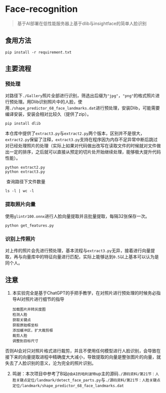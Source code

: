 # Face-recognition
> 基于AI部署在低性能服务器上基于dlib与insightface的简单人脸识别

## 食用方法

```
pip install -r requirement.txt
```



## 主要流程

### 预处理

​	对路径下`./Gallery`照片全部进行识别，筛选出后缀为`"jpg"`，`"png"`的格式照片进行预处理。
​	用Dlib识别照片中的人脸，使用`./shape_predictor_68_face_landmarks.dat`进行预处理，安装Dlib，可能需要编译安装，安装会相对比较久（提供了zip）。

```
pip install dlib
```

​	本仓库中提供了`extract3.py`与`extract2.py`两个版本，区别并不是很大，`extract2.py`保留了注释，`extract3.py`支持在程序因为内存不足异常中断后跳过对已经处理照片的处理（实际上如果对代码做出改写在读取文件的时候就对文件做出一定的排序，之后就可以直接从预定的切片处开始继续处理，能够极大提升代码性能）。

```
python extract2.py
python extract3.py
```



​	查询路径下文件数量

```
ls -l | wc -l
```



### 提取照片向量

​	使用`glintr100.onnx`进行人脸向量提取并且批量提取，每隔32张保存一次。

```
python get_features.py
```





### 识别上传照片

​	对上传的照片会先进行预处理，基本流程与`extract3.py`无异，接着进行向量提取，再与向量库中的特征向量进行匹配，实际上能够达到`0.5`以上基本可以认为是同个人。



## 注意

1. 本实验完全是基于ChatGPT的手把手教学，在对照片进行预处理的时候务必指导AI对照片进行细节的指导

    ```
    加载图片并转灰度图
    检测人脸
    获取关键点
    获取原始框坐标
    添加缓冲区，扩大裁剪框
    裁剪人脸
    调整到目标尺寸
    ```

​	否则AI会对只对照片格式进行裁剪，并且不使用任何模型进行人脸识别，会导致在接下来的向量提取进程中精确度大大减小，导致提取的向量是整张图片的向量，就失去了人脸识别的意义，沦为完全的照片识别。

2. 鸣谢：本次项目中参考了B站`@会AI的哈利波特`up主的源码`./源码资料/第21节：人脸关键点定位/landmark/detect_face_parts.py`与`./源码资料/第21节：人脸关键点定位/landmark/shape_predictor_68_face_landmarks.dat`

